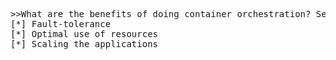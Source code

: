 
<pre>

>>What are the benefits of doing container orchestration? Select the correct answer. <<
[*] Fault-tolerance
[*] Optimal use of resources
[*] Scaling the applications

</pre>